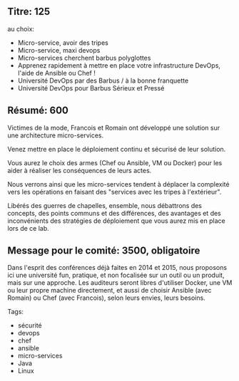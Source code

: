 Titre: 125
----

au choix:

* Micro-service, avoir des tripes
* Micro-service, maxi devops
* Micro-services cherchent barbus polyglottes
* Apprenez rapidement à mettre en place votre infrastructure DevOps, l'aide de Ansible ou Chef !
* Université DevOps par des Barbus / à la bonne franquette
* Université DevOps pour Barbus Sérieux et Pressé


Résumé: 600
----

Victimes de la mode, Francois et Romain ont développé une solution sur une architecture micro-services. 

Venez mettre en place le déploiement continu et sécurisé de leur solution.

Vous aurez le choix des armes (Chef ou Ansible, VM ou Docker) pour les aider à réaliser les conséquences de leurs actes.

Nous verrons ainsi que les micro-services tendent à déplacer la complexité vers les opérations en faisant des "services avec les tripes à l'extérieur".

Libérés des guerres de chapelles, ensemble, nous débattrons des concepts, des points communs et des différences, des avantages et des inconvénients des stratégies de déploiement que vous aurez mis en place lors de ce lab. 

Message pour le comité: 3500, obligatoire
----

Dans l'esprit des conférences déjà faites en 2014 et 2015, nous proposons ici une université fun,
pratique, et non focalisée sur un outil ou un produit, mais sur une approche. Les
auditeurs seront libres d'utiliser Docker, une VM ou leur propre machine directement, et aussi de
choisir Ansible (avec Romain) ou Chef (avec Francois), selon leurs envies, leurs besoins.

Tags:
* sécurité
* devops
* chef
* ansible
* micro-services
* Java 
* Linux
